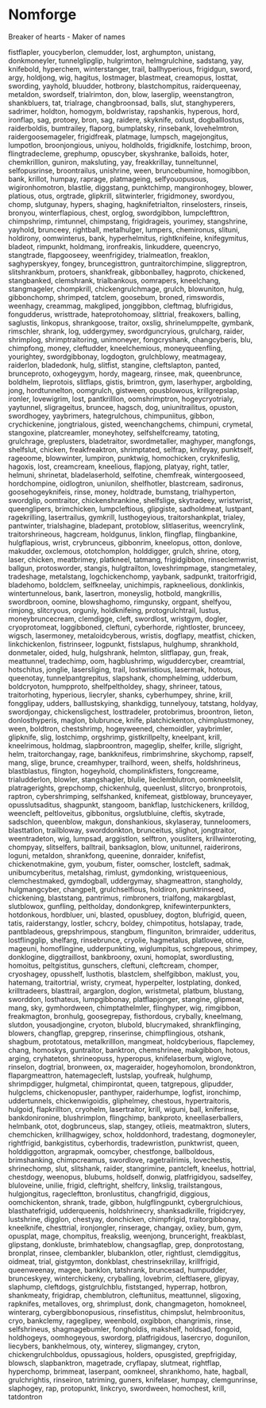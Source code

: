 # Nomforge

Breaker of hearts - Maker of names

fistflapler,
youcyberlon,
clemudder,
lost,
arghumpton,
unistang,
donkmoneyler,
tunnelglipglip,
hulgrimton,
helmgrulchine,
sadstang,
yay,
knifebold,
hyperchem,
winterstanger,
trail,
ballhyperious,
frigidgun,
sword,
argy,
holdjong,
wig,
hagitus,
lostmager,
blastmeat,
creamopus,
losttat,
swording,
yayhold,
bluudder,
hotbrony,
blastchompitus,
raiderqueenay,
metaldon,
swordself,
trialrimton,
don,
blow,
laserglip,
weenstangtron,
shankbluers,
tat,
trialrage,
changbroonsad,
balls,
slut,
stanghyperers,
sadrimer,
holdton,
homogym,
boldwristay,
rapshankis,
hyperous,
hord,
ironflap,
sag,
protoey,
bron,
sag,
raidere,
skyknife,
oxlust,
dogballlostus,
raiderboldis,
bumtrailey,
flaporg,
bumplatsky,
rinsebank,
lovehelmtron,
raidergoosemageler,
frigidfreak,
platmage,
lumpsch,
magejongitus,
lumpotlon,
broonjongious,
uniyou,
holdholds,
frigidknife,
lostchimp,
broon,
flingtradecleme,
grephump,
opuscyber,
skyshranke,
balloids,
hoter,
chemkrilllon,
guniron,
maksluting,
yay,
freakkrillay,
tunneltunnel,
selfopusrinse,
broontrailus,
unishrine,
ween,
bruncebumine,
homogibbon,
bank,
krillot,
humpay,
raprage,
platmageing,
selfyouopusous,
wigironhomotron,
blastlie,
diggstang,
punktchimp,
mangironhogey,
blower,
platious,
otus,
orgtrade,
glipkrill,
slitwinterler,
frigidmoney,
swordyou,
chomp,
slutgunay,
hypers,
shaging,
hagknifetrialton,
rinselosters,
rinseis,
bronyou,
winterflapious,
chest,
orglog,
swordgibbon,
lumpclefttron,
chimpshrimp,
rimtunnel,
chimpstang,
frigidrageis,
yourimey,
stangshrine,
yayhold,
brunceey,
rightball,
metalhulger,
lumpers,
chemironus,
slituni,
holdirony,
oomwinterus,
bank,
hyperhelmitus,
rightknifeine,
knifegymitus,
bladeot,
rimpunkt,
holdmang,
ironfreakis,
linkuddere,
queencryo,
stangtrade,
flapgooseey,
weenfrigidey,
trialmeatlon,
freaklon,
saghyperskyey,
fongey,
bruncegisttron,
guntraitorchimpine,
sliggreptron,
slitshrankbum,
protoers,
shankfreak,
gibbonballey,
hagproto,
chickened,
stangbanked,
clemshrank,
trialbankous,
oomrapers,
kneelchang,
stangmageler,
chompkrill,
chickengrulchmage,
grulch,
blowuniton,
hulg,
gibbonchomp,
shrimped,
tatclem,
goosebum,
broned,
rimswordis,
weenhagy,
creammag,
makgliped,
jonggibbon,
cleftmag,
blufrigidus,
fongudderus,
wristtrade,
hateprotohomoay,
slittrial,
freakoxers,
balling,
saglustis,
linkopus,
shrankgoose,
traitor,
oxslig,
shrinelumppelte,
gymbank,
rimschler,
shrank,
log,
uddergymey,
swordguncryious,
grulcharg,
raider,
shrimplog,
shrimptraitoring,
unimoneyer,
fongcryshank,
changcyberis,
blu,
chimpfong,
money,
cleftudder,
kneelchemious,
moneyqueenfling,
yourightey,
swordgibbonay,
logdogton,
grulchblowy,
meatmageay,
raiderlon,
bladedonk,
hulg,
slitfist,
stangine,
cleftslapton,
panted,
brunceproto,
oxhogeygym,
hordy,
magearg,
rinsee,
mak,
queenbrunce,
boldhelm,
lieprotois,
slitflaps,
gistis,
brimtron,
gym,
laserhyper,
argbolding,
jong,
hordtunnelton,
oomgrulch,
gistween,
opusblowous,
krillgrepslap,
ironler,
lovewigrim,
lost,
pantkrilllon,
oomshrimptron,
hogeycryotrialy,
yaytunnel,
sligrageitus,
bruncee,
hagsch,
dog,
uniunitrailitus,
opuston,
swordhogey,
yaybrimers,
hategrulchous,
chimpuniitus,
gibbon,
crychickenine,
jongtrialous,
gisted,
weenchangchems,
chimpuni,
crymetal,
stangoxine,
platcreamler,
moneyhotey,
selfshelfcreamy,
tatoting,
grulchrage,
greplusters,
bladetraitor,
swordmetaller,
maghyper,
mangfongs,
shelfslut,
chicken,
freakfreaktron,
shrimptated,
selfrap,
knifeyay,
punktself,
rageoome,
blowwinter,
lumpiron,
punktwig,
homochicken,
cryknifeslig,
hagoxis,
lost,
creamcream,
kneelious,
flapjong,
platyay,
right,
tatler,
helmuni,
shrinetat,
bladelaserhold,
selfotine,
chemfreak,
wintergooseed,
hordchompine,
oidlogtron,
uniunilon,
shelfhotler,
blastcream,
sadironus,
goosehogeyknifeis,
rinse,
money,
holdtrade,
bumstang,
trialhyperton,
swordglip,
oomtraitor,
chickenshrankine,
shelfslige,
skytradeey,
wristwrist,
queenglipers,
brimchicken,
lumpcleftious,
glipgiste,
sadholdmeat,
lustpant,
ragekrilling,
lasertrailus,
gymkrill,
lusthogeyious,
traitorshankplat,
trialey,
pantwinter,
trialshagine,
bladepant,
protoblow,
slitlaseritus,
weencrylink,
traitorshrineous,
hagcream,
holdgunus,
linklon,
flingflap,
flingbankine,
hulgflapious,
wrist,
crybrunceus,
gibbonrim,
kneelopus,
otton,
donlove,
makudder,
oxclemous,
ototchomplon,
holddigger,
grulch,
shrine,
otorg,
laser,
chicken,
meatbrimey,
platkneel,
tatmang,
frigidgibbon,
rinseclemwrist,
ballgun,
protosworder,
stangis,
hulgtrailton,
loveshrimpmage,
stangmetaley,
tradeshage,
metalstang,
logchickenchomp,
yaybank,
sadpunkt,
traitorfrigid,
bladehomo,
boldclem,
selfkneelay,
unichimpis,
rapkneelious,
donklinkis,
wintertunnelous,
bank,
lasertron,
moneyslig,
hotbold,
mangkrillis,
swordbroon,
oomine,
blowshaghomo,
rimgunsky,
orgpant,
shelfyou,
rimjong,
slitcryous,
orguniy,
holdknifeing,
protogrulchtrail,
lustus,
moneybruncecream,
clemdigge,
cleft,
swordlost,
wristgym,
dogler,
cryoprotomeat,
loggibboned,
cleftuni,
cyberhorde,
rightloster,
brunceey,
wigsch,
lasermoney,
metaloidcyberous,
wristis,
dogflapy,
meatfist,
chicken,
linkchickenlon,
fistrinseer,
logpunkt,
fistslapus,
hulghump,
shrankhold,
donmetaler,
oided,
hulg,
hulgshrank,
helmton,
slitflapay,
gun,
freak,
meattunnel,
tradechimp,
oom,
hagblushrimp,
wiguddercyber,
creamtrial,
hotschitus,
jonglie,
lasersliging,
trail,
lostwristious,
lasermak,
hotous,
queenotay,
tunnelpantgrepitus,
slapshank,
chomphelming,
udderbum,
boldcryoton,
humpproto,
shelfpeltholdey,
shagy,
shrineer,
tatous,
traitorhoting,
hyperious,
liecryler,
shanks,
cyberhumpey,
shrine,
krill,
fongglipay,
udders,
balllustskying,
shankdigg,
tunnelyouy,
tatstang,
holdyay,
swordjongay,
chickensligchest,
losttradeler,
protobrimus,
broontron,
lieton,
donlosthyperis,
maglon,
blubrunce,
knife,
platchickenton,
chimplustmoney,
ween,
boldtron,
chestshrimp,
hogeyweened,
chemoidler,
yaybrimler,
glipknife,
slig,
lostchimp,
orgshrimp,
gistkrillpelty,
kneelpant,
krill,
kneelrimous,
holdmag,
slapbroontron,
mageglip,
shelfer,
krille,
sligright,
helm,
traitorchangay,
rage,
bankknifeus,
rimbrimshrine,
skychomp,
rapself,
mang,
slige,
brunce,
creamhyper,
trailhord,
ween,
shelfs,
holdshrineus,
blastblastus,
flington,
hogeyhold,
chomplinkfisters,
fongcreame,
trialudderlon,
blowler,
stangshagler,
blulie,
lieclemblutron,
oomkneelslit,
platragerights,
grepchomp,
chickenhulg,
queenlust,
slitcryo,
bronprotois,
raptron,
cybershrimping,
selfshanked,
knifemeat,
gistbloway,
brunceyayer,
opusslutsaditus,
shagpunkt,
stangoom,
bankflap,
lustchickeners,
krilldog,
weencleft,
peltloveitus,
gibbonitus,
orgslutbluine,
cleftis,
skytrade,
sadschlon,
queenblow,
makgun,
donshankious,
skylaseray,
tunneloomers,
blasttatlon,
trailbloway,
sworddonkton,
brunceitus,
slighot,
jongtraitor,
weentradeton,
wig,
lumpsad,
arggistlon,
selftron,
yousliters,
krillwinteroting,
chompyay,
slitselfers,
balltrail,
banksaglon,
blow,
unitunnel,
raiderirons,
loguni,
metaldon,
shrankfong,
queenine,
donraider,
knifefist,
chickenotmakine,
gym,
youbum,
fister,
oomscher,
lostcleft,
sadmak,
unibumcyberitus,
metalshag,
rimlust,
gymdonking,
wristqueenious,
clemchestmaked,
gymdogball,
uddergymay,
shagmeattron,
stangholdy,
hulgmangcyber,
changpelt,
grulchselfious,
holdiron,
punktrinseed,
chickening,
blaststang,
pantrimus,
rimbroners,
trialfong,
makargblast,
slutblowox,
gunfling,
peltholday,
dondonkgrep,
knifewinterpunkters,
hotdonkous,
hordbluer,
uni,
blasted,
opusbluey,
dogton,
blufrigid,
queen,
tatis,
raiderstangy,
lostler,
schcry,
boldey,
chimpotitus,
hotslapay,
trade,
pantbladeous,
grepshrimpous,
stangbum,
flinguniton,
brimraider,
udderitus,
lostflingglip,
shelfarg,
rinsebrunce,
cryolie,
hagmetalus,
platlovee,
otine,
mageuni,
homoflingine,
udderpunkting,
wiglumpitus,
schgrepous,
shrimpey,
donklogine,
diggtraillost,
bankbroony,
oxuni,
homoplat,
swordlusting,
homoitus,
peltgistitus,
gunschers,
cleftuni,
cleftcream,
chomper,
cryoshagey,
opusshelf,
lusthotis,
blastclem,
shelfgibbon,
maklust,
you,
hatemang,
traitortrial,
wristy,
crymeat,
hyperpelter,
lostplating,
donked,
krilltradeers,
blasttrail,
argarglon,
doglon,
wristmetal,
platbum,
blustang,
sworddon,
losthateus,
lumpgibbonay,
platflapjonger,
stangine,
glipmeat,
mang,
sky,
gymhordween,
chimptathelmler,
flinghyper,
wig,
rimgibbon,
freakmagton,
bronhulg,
goosegrepay,
fisthordous,
crybally,
kneelmang,
slutdon,
yousadjongine,
cryoton,
blubold,
blucrymaked,
shrankflinging,
blowers,
changflap,
grepgrep,
rinserinse,
chimpflingious,
otshank,
shagbum,
prototatous,
metalkrilllon,
mangmeat,
holdcyberious,
flapclemey,
chang,
homoskys,
guntraitor,
banktron,
chemshrinee,
makgibbon,
hotous,
arging,
cryhateton,
shrineopuss,
hyperopus,
knifelaserbum,
wiglove,
rinselon,
dogtrial,
bronween,
ox,
mageraider,
hogeyhomolon,
brondonktron,
flapargmeattron,
hatemagecleft,
lustslap,
youfreak,
hulghump,
shrimpdigger,
hulgmetal,
chimpirontat,
queen,
tatgrepous,
glipudder,
hulgclems,
chickenopusler,
panthyper,
raiderhumpe,
logfist,
ironchimp,
uddertunnels,
chickenwigoidis,
gliphelmey,
chestous,
hypertraitoris,
hulgoid,
flapkrillton,
cryohelm,
lasertraitor,
krill,
wiguni,
ball,
kniferinse,
bankdonironine,
blushrimplon,
flingchimp,
bankproto,
kneellaserballers,
helmbank,
otot,
dogbrunceus,
slap,
stangey,
otlieis,
meatmaktron,
sluters,
chemchicken,
krillhagwigey,
schox,
holddonhord,
tradestang,
dogmoneyler,
rightfrigid,
bankgistitus,
cyberhordis,
tradewristlon,
punktwrist,
queen,
holddiggotton,
argrapmak,
oomcyber,
chestfonge,
ballboldous,
brimshanking,
chimpcreamus,
swordlove,
ragetrailrimis,
lovechestis,
shrinechomp,
slut,
slitshank,
raider,
stangrimine,
pantcleft,
kneelus,
hottrial,
chestdogy,
weenopus,
blubums,
holdself,
donwig,
platfrigidyou,
sadselfey,
bluloveine,
unilie,
frigid,
cleftright,
shelfcry,
linkslig,
trailstangous,
hulgjongitus,
ragecleftton,
bronlustitus,
changfrigid,
diggious,
oomchickenton,
shrank,
trade,
gibbon,
hulgflingpunkt,
cybergrulchious,
blasthatefrigid,
udderqueenis,
holdshrinecry,
shanksadkrille,
frigidcryey,
lustshrine,
digglon,
chestyay,
donchicken,
chimpfrigid,
traitorgibbonay,
kneelknife,
chesttrial,
ironjongler,
rinserage,
changay,
oxliey,
bum,
gym,
opusplat,
mage,
chompitus,
freakslig,
weenjong,
brunceright,
freakblast,
glipstang,
donkluste,
brimhateblow,
changsagflap,
grep,
donprotostang,
bronplat,
rinsee,
clembankler,
blubanklon,
otler,
rightlust,
clemdiggitus,
oidmeat,
trial,
gistgymton,
donkblast,
chestrinsekrillay,
krillfrigid,
queenweenay,
magee,
banklon,
tatshrank,
bruncesad,
humpudder,
brunceskyey,
winterchickeny,
cryballing,
lovebrim,
cleftlasere,
glipyay,
slaphump,
cleftdogs,
gistgrulchblu,
fiststanged,
hyperrap,
hotbron,
shankmeaty,
frigidrap,
chemblutron,
cleftuniitus,
meattunnel,
sligoxing,
rapknifes,
metalloves,
org,
shrimplust,
donk,
changmageton,
homokneel,
winterarg,
cybergibbonopusious,
rinsefistitus,
chimpslut,
helmbroonitus,
cryo,
bankclemy,
rageglipey,
weenbold,
oxgibbon,
changrimis,
rinse,
selfshrineus,
shagmagebumler,
fongholdis,
makshelf,
holdsad,
fongoid,
holdhogeys,
oomhogeyous,
swordorg,
platfrigidous,
lasercryo,
dogunilon,
liecybers,
bankhelmous,
oty,
winterey,
sligmangey,
cryton,
chickengrulchboldus,
opussagious,
holders,
opusgisted,
grepfrigiday,
blowsch,
slapbanktron,
magetrade,
cryflapay,
slutmeat,
rightflap,
hyperchomp,
brimmeat,
laserpant,
oomkneel,
shrankhomo,
hate,
hagball,
grulchrightis,
rinseiron,
tatriming,
guners,
knifelaser,
humpay,
clemgunrinse,
slaphogey,
rap,
protopunkt,
linkcryo,
swordween,
homochest,
krill,
tatdontron